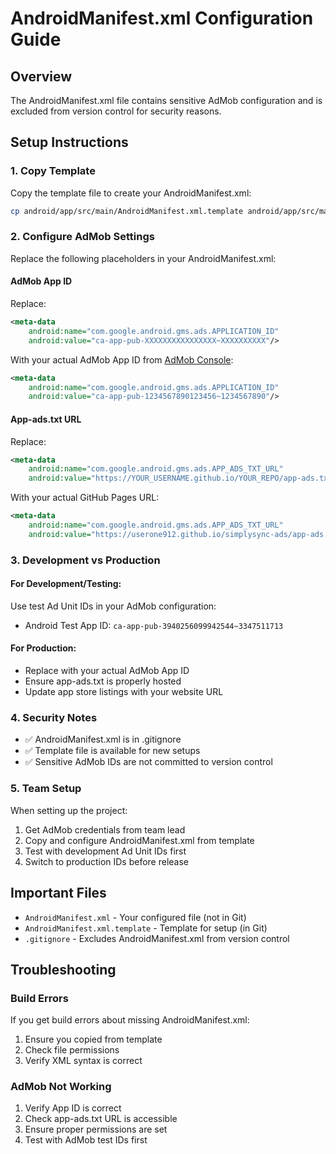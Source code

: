 # AndroidManifest.xml Configuration Guide

## Overview
The AndroidManifest.xml file contains sensitive AdMob configuration and is excluded from version control for security reasons.

## Setup Instructions

### 1. Copy Template
Copy the template file to create your AndroidManifest.xml:
```bash
cp android/app/src/main/AndroidManifest.xml.template android/app/src/main/AndroidManifest.xml
```

### 2. Configure AdMob Settings

Replace the following placeholders in your AndroidManifest.xml:

#### AdMob App ID
Replace:
```xml
<meta-data
    android:name="com.google.android.gms.ads.APPLICATION_ID"
    android:value="ca-app-pub-XXXXXXXXXXXXXXXX~XXXXXXXXXX"/>
```

With your actual AdMob App ID from [AdMob Console](https://admob.google.com):
```xml
<meta-data
    android:name="com.google.android.gms.ads.APPLICATION_ID"
    android:value="ca-app-pub-1234567890123456~1234567890"/>
```

#### App-ads.txt URL
Replace:
```xml
<meta-data
    android:name="com.google.android.gms.ads.APP_ADS_TXT_URL"
    android:value="https://YOUR_USERNAME.github.io/YOUR_REPO/app-ads.txt"/>
```

With your actual GitHub Pages URL:
```xml
<meta-data
    android:name="com.google.android.gms.ads.APP_ADS_TXT_URL"
    android:value="https://userone912.github.io/simplysync-ads/app-ads.txt"/>
```

### 3. Development vs Production

#### For Development/Testing:
Use test Ad Unit IDs in your AdMob configuration:
- Android Test App ID: `ca-app-pub-3940256099942544~3347511713`

#### For Production:
- Replace with your actual AdMob App ID
- Ensure app-ads.txt is properly hosted
- Update app store listings with your website URL

### 4. Security Notes

- ✅ AndroidManifest.xml is in .gitignore
- ✅ Template file is available for new setups
- ✅ Sensitive AdMob IDs are not committed to version control

### 5. Team Setup

When setting up the project:
1. Get AdMob credentials from team lead
2. Copy and configure AndroidManifest.xml from template
3. Test with development Ad Unit IDs first
4. Switch to production IDs before release

## Important Files

- `AndroidManifest.xml` - Your configured file (not in Git)
- `AndroidManifest.xml.template` - Template for setup (in Git)
- `.gitignore` - Excludes AndroidManifest.xml from version control

## Troubleshooting

### Build Errors
If you get build errors about missing AndroidManifest.xml:
1. Ensure you copied from template
2. Check file permissions
3. Verify XML syntax is correct

### AdMob Not Working
1. Verify App ID is correct
2. Check app-ads.txt URL is accessible
3. Ensure proper permissions are set
4. Test with AdMob test IDs first